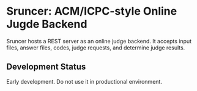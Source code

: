 # Sruncer: ACM/ICPC-style Online Jugde Backend #

Sruncer hosts a REST server as an online judge backend. It accepts input files, answer files, codes, judge requests, and determine judge results.

## Development Status ##

Early development. Do not use it in productional environment.
